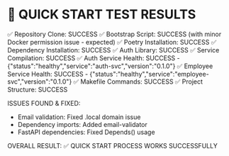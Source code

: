 
🎯 QUICK START TEST RESULTS
===========================

✅ Repository Clone: SUCCESS
✅ Bootstrap Script: SUCCESS (with minor Docker permission issue - expected)
✅ Poetry Installation: SUCCESS
✅ Dependency Installation: SUCCESS
✅ Auth Library: SUCCESS
✅ Service Compilation: SUCCESS
✅ Auth Service Health: SUCCESS - {"status":"healthy","service":"auth-svc","version":"0.1.0"}
✅ Employee Service Health: SUCCESS - {"status":"healthy","service":"employee-svc","version":"0.1.0"}
✅ Makefile Commands: SUCCESS
✅ Project Structure: SUCCESS

ISSUES FOUND & FIXED:
- Email validation: Fixed .local domain issue
- Dependency imports: Added email-validator
- FastAPI dependencies: Fixed Depends() usage

OVERALL RESULT: ✅ QUICK START PROCESS WORKS SUCCESSFULLY

